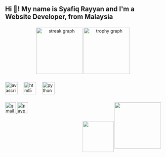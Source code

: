 <h2 align="left">Hi 👋! My name is Syafiq Rayyan and I'm a Website Developer, from Malaysia</h2>

###

<div align="center">
  <img src="https://streak-stats.demolab.com?user=syafiqqhub&locale=en&mode=daily&theme=dracula&hide_border=false&border_radius=5&order=3" height="150" alt="streak graph"  />
  <img src="https://github-profile-trophy.vercel.app?username=syafiqqhub&theme=dracula&column=-1&row=1&margin-w=8&margin-h=8&no-bg=false&no-frame=false&order=4" height="150" alt="trophy graph"  />
</div>

###

<div align="left">
  <img src="https://cdn.jsdelivr.net/gh/devicons/devicon/icons/javascript/javascript-original.svg" height="40" alt="javascript logo"  />
  <img width="12" />
  <img src="https://cdn.jsdelivr.net/gh/devicons/devicon/icons/html5/html5-original.svg" height="40" alt="html5 logo"  />
  <img width="12" />
  <img src="https://cdn.jsdelivr.net/gh/devicons/devicon/icons/python/python-original.svg" height="40" alt="python logo"  />
</div>

###

<img align="right" height="150" src="https://media1.tenor.com/m/Z3ZcxVsV_tsAAAAd/l-lawliet-l-change-the-world.gif"  />

###

<div align="left">
  <a href="mailto:syafiqqrayyann@gmail.com" target="_blank">
    <img src="https://img.shields.io/static/v1?message=Gmail&logo=gmail&label=&color=D14836&logoColor=white&labelColor=&style=for-the-badge" height="35" alt="gmail logo"  />
  </a>
  <a href="https://paypal.me/syafiqq816" target="_blank">
    <img src="https://img.shields.io/static/v1?message=PayPal&logo=paypal&label=&color=00457C&logoColor=white&labelColor=&style=for-the-badge" height="35" alt="paypal logo"  />
  </a>
</div>

###

<img align="right" height="100" src="https://media3.giphy.com/media/v1.Y2lkPTZjMDliOTUycWxzOHMwbzIwejdlM2JtYWdtbDVtMXR4MDk4dnBlYWtpMm9yM2U1aCZlcD12MV9pbnRlcm5hbF9naWZfYnlfaWQmY3Q9Zw/iiJ870TcI3PZKxatzS/giphy.gif"  />

###
